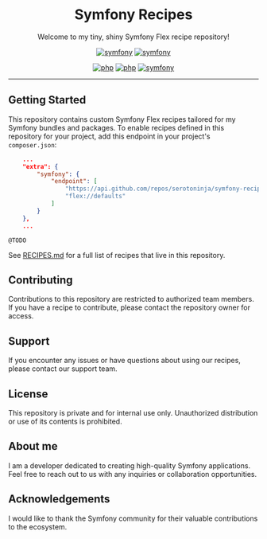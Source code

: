<div align="center">

# Symfony Recipes
Welcome to my tiny, shiny Symfony Flex recipe repository!

[![symfony](https://img.shields.io/badge/symfony-recipes-374151.svg?style=flat-square)](https://github.com/symfony/recipes)
[![symfony](https://img.shields.io/badge/symfony-recipes--contrib-374151.svg?style=flat-square)](https://github.com/symfony/recipes-contrib)

[![php](https://img.shields.io/badge/PHP->=8.0-4F5B93.svg?style=flat-square)](https://www.php.net)
[![php](https://img.shields.io/badge/composer-^2.1-D48822.svg?style=flat-square)](https://getcomposer.org)
[![symfony](https://img.shields.io/badge/symfony/flex-^2-374151.svg?style=flat-square)](https://github.com/symfony/flex)

</div>

---

## Getting Started
This repository contains custom Symfony Flex recipes tailored for my Symfony bundles and packages. To enable recipes defined in this repository for your project, add this endpoint in your project's `composer.json`:
```json
    ...
    "extra": {
        "symfony": {
            "endpoint": [
                "https://api.github.com/repos/serotoninja/symfony-recipes/contents/index.json",
                "flex://defaults"
            ]
        }
    },
    ...
```

```
@TODO
```

See [RECIPES.md](https://github.com/serotoninja/symfony-recipes/blob/flex/main/RECIPES.md) for a full list of recipes that live in this repository.

## Contributing
Contributions to this repository are restricted to authorized team members. If you have a recipe to contribute, 
please contact the repository owner for access.

## Support
If you encounter any issues or have questions about using our recipes, please contact our support team.

## License
This repository is private and for internal use only. Unauthorized distribution or use of its contents is prohibited.

## About me
I am a developer dedicated to creating high-quality Symfony applications. Feel free to reach out to us with any 
inquiries or collaboration opportunities.

## Acknowledgements
I would like to thank the Symfony community for their valuable contributions to the ecosystem.
